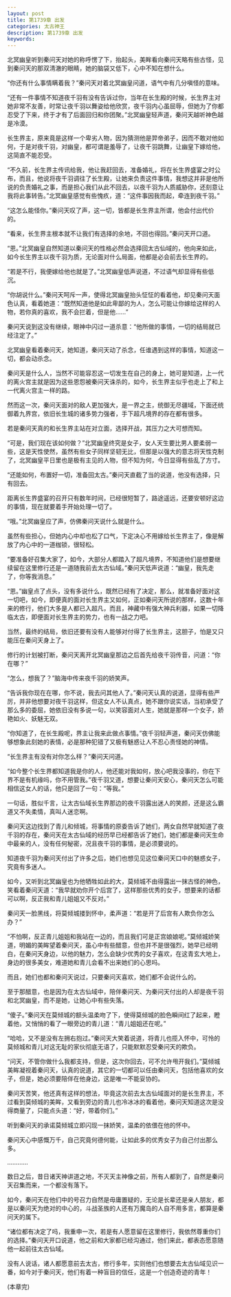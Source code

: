 ```yaml
---
layout: post
title: 第1739章 出发
categories: 太古神王
description: 第1739章 出发
keywords:
---
```


北冥幽皇听到秦问天对她的称呼愣了下，抬起头，美眸看向秦问天略有些古怪，见到秦问天的那双清澈的眼睛，她的脑袋又低下，心中不知在想什么。

“你还有什么事情瞒着我？”秦问天对着北冥幽皇问道，语气中有几分嗔怪的意味。

“还有一件事情不知道夜千羽有没有告诉过你，当年在长生殿的时候，长生界主对她非常不友善，时常让夜千羽以舞姿给他欣赏，夜千羽内心虽屈辱，但她为了你都忍受了下来，终于才有了后面回归和你团聚。”北冥幽皇轻声道，秦问天越听神色越是冷漠。

长生界主，原来竟是这样一个卑劣人物，因为猜测他是羿帝弟子，因而不敢对他如何，于是对夜千羽，对幽皇，都可谓是羞辱了，让夜千羽跳舞，让幽皇下嫁给他，这简直不能忍受。

“不久前，长生界主传讯给我，他让我赶回去，准备婚礼，将在长生界盛宴之时公布，而且，他说将夜千羽调往了长生殿，让她来负责这件事情，我想这并非是他所说的负责婚礼之事，而是担心我们从此不回去，以夜千羽为人质威胁你，还刻意让我将此事转告。”北冥幽皇感觉有些愧疚，道：“这件事因我而起，牵连到夜千羽。”

“这怎么能怪你。”秦问天叹了声，这一切，皆都是长生界主所谓，他会付出代价的。

“看来，长生界主根本就不让我们有选择的余地，不回也得回。”秦问天开口道。

“恩。”北冥幽皇自然知道以秦问天的性格必然会选择回太古仙域的，他向来如此，如今长生界主以夜千羽为质，无论面对什么局面，他都是必会前去长生界的。

“若是不行，我便嫁给他也就是了。”北冥幽皇低声说道，不过语气却显得有些低沉。

“你胡说什么。”秦问天呵斥一声，使得北冥幽皇抬头怔怔的看着他，却见秦问天面色认真，看着她道：“既然知道他是如此卑鄙的为人，怎么可能让你嫁给这样的人物，若你真的喜欢，我不会拦着，但是他……”

秦问天说到这没有继续，眼神中闪过一道杀意：“他所做的事情，一切的结局就已经注定了。”

北冥幽皇看着秦问天，她知道，秦问天动了杀念，任谁遇到这样的事情，知道这一切，都会动杀念。

秦问天是什么人，当然不可能容忍这一切发生在自己的身上，她可是知道，上一代的离火宫主就是因为这些恩怨被秦问天诛杀的，如今，长生界主似乎也走上了和上一代离火宫主一样的路。

然而这一次，秦问天面对的敌人更加强大，是一界之主，统御无尽疆域，下面还统御着九界宫，依旧长生城的诸多势力强者，手下超凡境界的存在都有很多。

若是秦问天真的和长生界主站在对立面，选择开战，其压力之大可想而知。

“可是，我们现在该如何做？”北冥幽皇终究是女子，女人天生要比男人要柔弱一些，这是天性使然，虽然有些女子同样坚韧无比，但那是以强大的意志将天性克制了，北冥幽皇平日里也是极有主见的人物，但不知为何，今日显得有些乱了方寸。

“还能如何，布置好一切，准备回太古。”秦问天直截了当的说道，他没有选择，只有回去。

距离长生界盛宴的召开只有数年时间，已经很短暂了，路途遥远，还要安顿好这边的事情，现在就要着手开始处理一切了。

“哦。”北冥幽皇应了声，仿佛秦问天说什么就是什么。

虽然有些担心，但她内心中却也松了口气，下定决心不用嫁给长生界主了，像是解放了内心中的一道枷锁，很轻松。

“要准备好召集大家了，如今，大部分人都踏入了超凡境界，不知道他们是想要继续留在这里修行还是一道随我前去太古仙域。”秦问天低声说道：“幽皇，我先走了，你等我消息。”

“恩。”幽皇点了点头，没有多说什么，既然已经有了决定，那么，就准备好面对这一切吧，如今，即便真的面对长生界主又如何，正如秦问天所说的那样，这数十年来的修行，他们大多是人都已入超凡，而且，神藏中有强大神兵利器，如果一切降临太古，即便面对长生界主的势力，也有一战之力吧。

当然，最终的结局，依旧还要有没有人能够对付得了长生界主，这胆子，怕是又只能压在秦问天身上了。

修行的计划被打断，秦问天离开北冥幽皇那边之后首先给夜千羽传音，问道：“你在哪？”

“怎么，想我了？”脑海中传来夜千羽的娇笑声。

“告诉我你现在在哪，你不说，我去问其他人了。”秦问天认真的说道，显得有些严厉，并非他想要对夜千羽这样，但这女人不认真点，她不跟你说实话，当初承受了那么多的委屈，她依旧没有多说一句，以笑容面对人生，她就是那样一个女子，娇艳如火、妖魅无双。

“你知道了，在长生殿呢，界主让我来此做点事情。”夜千羽轻声道，秦问天仿佛能够想象此刻她的表情，必是那种犯错了又极有魅惑让人不忍心责怪她的神情。

“长生界主有没有对你怎么样？”秦问天问道。

“如今整个长生界都知道我是你的人，他还能对我如何，放心吧我没事的，你在下界不是有机缘吗，你不用管我。”夜千羽又道，想要让秦问天安心，秦问天怎么可能相信这女人的话，他只是回了一句：“等我。”

一句话，胜似千言，让太古仙域长生界那边的夜千羽露出迷人的笑颜，还是这么霸道又不失柔情，真叫人迷恋啊。

秦问天这边找到了青儿和倾城，将事情的原委告诉了她们，两女自然早就知道了夜千羽的存在，秦问天在太古仙域的经历早已经都告诉了她们，她们都是秦问天生命中最亲的人，没有任何秘密，况且夜千羽的事情，是必须要说的。

知道夜千羽为秦问天付出了许多之后，她们也想见见这位秦问天口中的魅惑女子，究竟有多迷人。

如今，又听到北冥幽皇也为他牺牲如此的大，莫倾城不由得露出一抹古怪的神色，笑看着秦问天道：“我早就劝你开个后宫了，这样那些优秀的女子，想要来的话都可以啊，反正我和青儿姐姐又不反对。”

秦问天一脸黑线，将莫倾城搂到怀中，柔声道：“若是开了后宫有人欺负你怎么办？”

“不怕啊，反正青儿姐姐和我站在一边的，而且我们可是正宫娘娘呢。”莫倾城娇笑道，明媚的美眸望着秦问天，虽心中有些醋意，但也并不是很强烈，她早已经明白，在秦问天身边，以他的魅力，怎么会缺少优秀的女子喜欢，在这青玄大地上，身边的很多美女，难道她和青儿会看不出来她们的心思吗。

而且，她们也都和秦问天说过，只要秦问天喜欢，她们都不会说什么的。

至于那醋意，也是因为在太古仙域中，陪伴秦问天、为秦问天付出的人却是夜千羽和北冥幽皇，而不是她，让她心中有些失落。

“傻子。”秦问天在莫倾城的额头温柔吻了下，使得莫倾城的脸色瞬间红了起来，瞪着他，又悄悄的看了一眼旁边的青儿道：“青儿姐姐还在呢。”

“哈哈，又不是没有左拥右抱过。”秦问天大笑着说道，将青儿也揽入怀中，可怜的莫倾城和青儿对这无耻的家伙彻底无语了，只能默默忍受秦问天的欺负。

“问天，不管你做什么我都支持，但是，这次你回去，可不允许甩开我们。”莫倾城美眸凝视着秦问天，认真的说道，其它的一切都可以任由秦问天，包括他喜欢的女子，但是，她必须要陪伴在他身边，这是唯一不能妥协的。

秦问天苦笑，他还真有这样的想法，毕竟这次前去太古仙域面对的是长生界主，不过看到莫倾城的美眸，又看到旁边的青儿也冷冰冰的看着他，秦问天知道这次是没得商量了，只能点头道：“好，带着你们。”

听到秦问天的承诺莫倾城立即闪现一抹娇笑，温柔的依偎在他的怀中。

秦问天心中感慨万千，自己究竟何德何能，让如此多的优秀女子为自己付出那么多。

…………

数日之后，昔日诸天神讲道之地，不灭天主神像之前，所有人都到了，自然是秦问天召集而来，一个都没有落下。

如今，秦问天在他们中的号召力自然是毋庸置疑的，无论是长辈还是亲人朋友，都是以秦问天为绝对的中心的，斗战圣族的人还有万魔岛的人自不用多言，都算是秦问天的属下。

“诸位都有决定了吗，我重申一次，若是有人愿意留在这里修行，我依然尊重你们的选择。”秦问天开口说道，他之前和大家都已经沟通过，他们来此，都表态愿意随他一起前往太古仙域。

没有人说话，诸人都愿意前去太古，修行多年，实则他们也想要去太古仙域见识一番，如今对于秦问天，他们有着一种盲目的信任，这是一个创造奇迹的青年！



(本章完)
